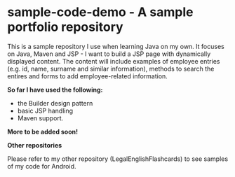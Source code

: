 # sample-code-demo - A sample portfolio repository


This is a sample repository I use when learning Java on my own. It focuses on Java, Maven and JSP - I want to build a JSP page with dynamically displayed content. The content will include examples of employee entries (e.g. id, name, surname and similar information), methods to search the entires and forms to add employee-related information.

**So far I have used the following:**
* the Builder design pattern
* basic JSP handling
* Maven support.

**More to be added soon!**



**Other repositories**

Please refer to my other repository (LegalEnglishFlashcards) to see samples of my code for Android.
